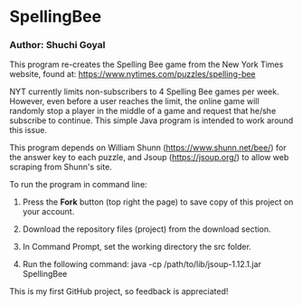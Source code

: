 # SpellingBee

### Author: Shuchi Goyal

This program re-creates the Spelling Bee game from the New York Times website, found at: https://www.nytimes.com/puzzles/spelling-bee

NYT currently limits non-subscribers to 4 Spelling Bee games per week. However, even before a user reaches the limit, the online game will randomly stop a player in the middle of a game and request that he/she subscribe to continue. This simple Java program is intended to work around this issue.

This program depends on William Shunn (https://www.shunn.net/bee/) for the answer key to each puzzle, and Jsoup (https://jsoup.org/) to allow web scraping from Shunn's site.

To run the program in command line:
1. Press the **Fork** button (top right the page) to save copy of this project on your account.

2. Download the repository files (project) from the download section.

3. In Command Prompt, set the working directory the src folder.

4. Run the following command:
   java -cp /path/to/lib/jsoup-1.12.1.jar SpellingBee

This is my first GitHub project, so feedback is appreciated!



